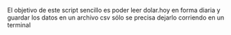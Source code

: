 El objetivo de este script sencillo es poder leer dolar.hoy
en forma diaria y guardar los datos en un archivo csv
sólo se precisa dejarlo corriendo en un terminal